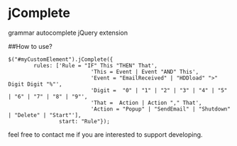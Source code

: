 # jComplete
grammar autocomplete jQuery extension

##How to use?

```
$("#myCustomElement").jComplete({
        rules: ['Rule = "IF" This "THEN" That', 
						  'This = Event | Event "AND" This', 
						  'Event = "EmailReceived" | "HDDload" ">" Digit Digit "%"', 
						  'Digit =  "0" | "1" | "2" | "3" | "4" | "5" | "6" | "7" | "8" | "9"',
						  'That =  Action | Action "," That', 
						  'Action = "Popup" | "SendEmail" | "Shutdown" | "Delete" | "Start"'],
				start: "Rule"});
```
				
feel free to contact me if you are interested to support developing.
